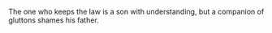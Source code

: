 The one who keeps the law is a son with understanding, but a companion of gluttons shames his father.
